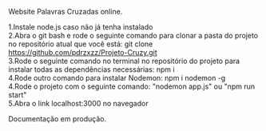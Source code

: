 Website Palavras Cruzadas online.  

1.Instale node.js caso não já tenha instalado  
2.Abra o git bash e rode o seguinte comando para clonar a pasta do projeto no repositório atual que você está: git clone https://github.com/pdrzxzz/Projeto-Cruzy.git  
3.Rode o seguinte comando no terminal no repositório do projeto para instalar todas as dependências necessárias: npm i  
4.Rode outro comando para instalar Nodemon: npm i nodemon -g  
4.Rode o projeto com o seguinte comando: "nodemon app.js" ou "npm run start"  
5.Abra o link localhost:3000 no navegador   

Documentação em produção.
